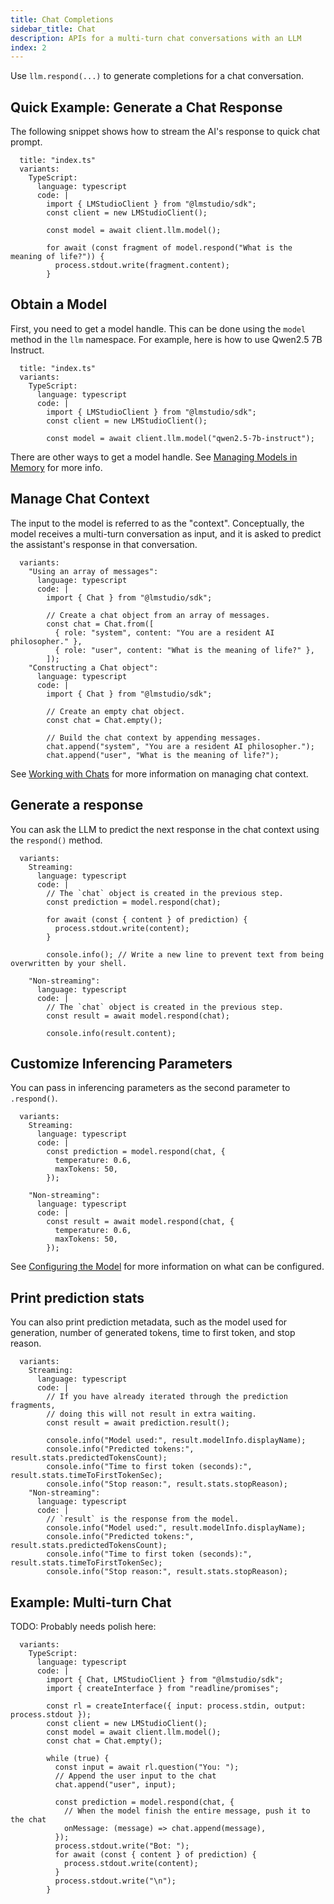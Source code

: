 ```yaml
---
title: Chat Completions
sidebar_title: Chat
description: APIs for a multi-turn chat conversations with an LLM
index: 2
---
```


Use `llm.respond(...)` to generate completions for a chat conversation.

## Quick Example: Generate a Chat Response

The following snippet shows how to stream the AI's response to quick chat prompt.

```lms_code_snippet
  title: "index.ts"
  variants:
    TypeScript:
      language: typescript
      code: |
        import { LMStudioClient } from "@lmstudio/sdk";
        const client = new LMStudioClient();

        const model = await client.llm.model();

        for await (const fragment of model.respond("What is the meaning of life?")) {
          process.stdout.write(fragment.content);
        }
```

## Obtain a Model

First, you need to get a model handle. This can be done using the `model` method in the `llm` namespace. For example, here is how to use Qwen2.5 7B Instruct.

```lms_code_snippet
  title: "index.ts"
  variants:
    TypeScript:
      language: typescript
      code: |
        import { LMStudioClient } from "@lmstudio/sdk";
        const client = new LMStudioClient();

        const model = await client.llm.model("qwen2.5-7b-instruct");
```

There are other ways to get a model handle. See [Managing Models in Memory](./../manage-models/loading) for more info.

## Manage Chat Context

The input to the model is referred to as the "context". Conceptually, the model receives a multi-turn conversation as input, and it is asked to predict the assistant's response in that conversation.

```lms_code_snippet
  variants:
    "Using an array of messages":
      language: typescript
      code: |
        import { Chat } from "@lmstudio/sdk";

        // Create a chat object from an array of messages.
        const chat = Chat.from([
          { role: "system", content: "You are a resident AI philosopher." },
          { role: "user", content: "What is the meaning of life?" },
        ]);
    "Constructing a Chat object":
      language: typescript
      code: |
        import { Chat } from "@lmstudio/sdk";

        // Create an empty chat object.
        const chat = Chat.empty();

        // Build the chat context by appending messages.
        chat.append("system", "You are a resident AI philosopher.");
        chat.append("user", "What is the meaning of life?");
```

See [Working with Chats](./working-with-chats) for more information on managing chat context.

<!-- , and [`Chat`](./../api-reference/chat) for API reference for the `Chat` class. -->

## Generate a response

You can ask the LLM to predict the next response in the chat context using the `respond()` method.

```lms_code_snippet
  variants:
    Streaming:
      language: typescript
      code: |
        // The `chat` object is created in the previous step.
        const prediction = model.respond(chat);

        for await (const { content } of prediction) {
          process.stdout.write(content);
        }

        console.info(); // Write a new line to prevent text from being overwritten by your shell.

    "Non-streaming":
      language: typescript
      code: |
        // The `chat` object is created in the previous step.
        const result = await model.respond(chat);

        console.info(result.content);
```

## Customize Inferencing Parameters

You can pass in inferencing parameters as the second parameter to `.respond()`.

```lms_code_snippet
  variants:
    Streaming:
      language: typescript
      code: |
        const prediction = model.respond(chat, {
          temperature: 0.6,
          maxTokens: 50,
        });

    "Non-streaming":
      language: typescript
      code: |
        const result = await model.respond(chat, {
          temperature: 0.6,
          maxTokens: 50,
        });
```

See [Configuring the Model](./parameters) for more information on what can be configured.

## Print prediction stats

You can also print prediction metadata, such as the model used for generation, number of generated
tokens, time to first token, and stop reason.

```lms_code_snippet
  variants:
    Streaming:
      language: typescript
      code: |
        // If you have already iterated through the prediction fragments,
        // doing this will not result in extra waiting.
        const result = await prediction.result();

        console.info("Model used:", result.modelInfo.displayName);
        console.info("Predicted tokens:", result.stats.predictedTokensCount);
        console.info("Time to first token (seconds):", result.stats.timeToFirstTokenSec);
        console.info("Stop reason:", result.stats.stopReason);
    "Non-streaming":
      language: typescript
      code: |
        // `result` is the response from the model.
        console.info("Model used:", result.modelInfo.displayName);
        console.info("Predicted tokens:", result.stats.predictedTokensCount);
        console.info("Time to first token (seconds):", result.stats.timeToFirstTokenSec);
        console.info("Stop reason:", result.stats.stopReason);
```

## Example: Multi-turn Chat

TODO: Probably needs polish here:

```lms_code_snippet
  variants:
    TypeScript:
      language: typescript
      code: |
        import { Chat, LMStudioClient } from "@lmstudio/sdk";
        import { createInterface } from "readline/promises";

        const rl = createInterface({ input: process.stdin, output: process.stdout });
        const client = new LMStudioClient();
        const model = await client.llm.model();
        const chat = Chat.empty();

        while (true) {
          const input = await rl.question("You: ");
          // Append the user input to the chat
          chat.append("user", input);

          const prediction = model.respond(chat, {
            // When the model finish the entire message, push it to the chat
            onMessage: (message) => chat.append(message),
          });
          process.stdout.write("Bot: ");
          for await (const { content } of prediction) {
            process.stdout.write(content);
          }
          process.stdout.write("\n");
        }
```

<!-- ### Progress callbacks

TODO: Cover onFirstToken callback (Python SDK has this now)

Long prompts will often take a long time to first token, i.e. it takes the model a long time to process your prompt.
If you want to get updates on the progress of this process, you can provide a float callback to `respond`
that receives a float from 0.0-1.0 representing prompt processing progress.

```lms_code_snippet
  variants:
    Python:
      language: python
      code: |
        import lmstudio as lm

        llm = lm.llm()

        response = llm.respond(
            "What is LM Studio?",
            on_progress: lambda progress: print(f"{progress*100}% complete")
        )

    Python (with scoped resources):
      language: python
      code: |
        import lmstudio

        with lmstudio.Client() as client:
            llm = client.llm.model()

            response = llm.respond(
                "What is LM Studio?",
                on_progress: lambda progress: print(f"{progress*100}% processed")
            )

    TypeScript:
      language: typescript
      code: |
        import { LMStudioClient } from "@lmstudio/sdk";

        const client = new LMStudioClient();
        const llm = await client.llm.model();

        const prediction = llm.respond(
          "What is LM Studio?",
          {onPromptProcessingProgress: (progress) => process.stdout.write(`${progress*100}% processed`)});
```

### Prediction configuration

You can also specify the same prediction configuration options as you could in the
in-app chat window sidebar. Please consult your specific SDK to see exact syntax. -->
